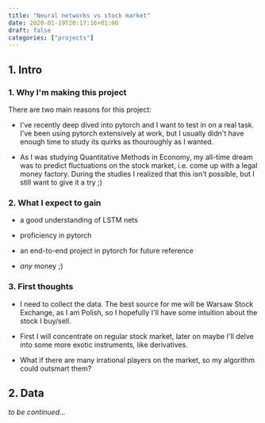 ```yaml
---
title: "Neural networks vs stock market"
date: 2020-01-19T20:17:16+01:00
draft: false
categories: ["projects"]
---
```


## 1. Intro

### 1. Why I'm making this project

There are two main reasons for this project:

- I've recently deep dived into pytorch and I want to test in on a real task. I've been using pytorch extensively at work, but I usually didn't have enough time to study its quirks as thouroughly as I wanted.

- As I was studying Quantitative Methods in Economy, my all-time dream was to predict fluctuations on the stock market, i.e. come up with a legal money factory. During the studies I realized that this isn't possible, but I still want to give it a try ;)

### 2. What I expect to gain

- a good understanding of LSTM nets

- proficiency in pytorch

- an end-to-end project in pytorch for future reference

- *any* money ;)

### 3. First thoughts

- I need to collect the data. The best source for me will be Warsaw Stock Exchange, as I am Polish, so I hopefully I'll have some intuition about the stock I buy/sell.

- First I will concentrate on regular stock market, later on maybe I'll delve into some more exotic instruments, like derivatives.

- What if there are many irrational players on the market, so my algorithm could outsmart them?

## 2. Data

*to be continued...*